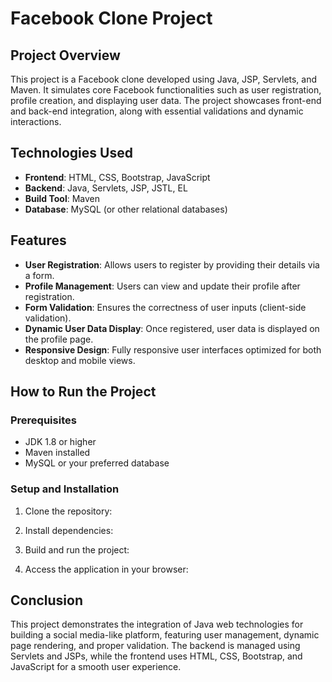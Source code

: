 # Facebook Clone Project

## Project Overview
This project is a Facebook clone developed using Java, JSP, Servlets, and Maven. It simulates core Facebook functionalities such as user registration, profile creation, and displaying user data. The project showcases front-end and back-end integration, along with essential validations and dynamic interactions.

## Technologies Used
- **Frontend**: HTML, CSS, Bootstrap, JavaScript
- **Backend**: Java, Servlets, JSP, JSTL, EL
- **Build Tool**: Maven
- **Database**: MySQL (or other relational databases)

## Features
- **User Registration**: Allows users to register by providing their details via a form.
- **Profile Management**: Users can view and update their profile after registration.
- **Form Validation**: Ensures the correctness of user inputs (client-side validation).
- **Dynamic User Data Display**: Once registered, user data is displayed on the profile page.
- **Responsive Design**: Fully responsive user interfaces optimized for both desktop and mobile views.

## How to Run the Project

### Prerequisites
- JDK 1.8 or higher
- Maven installed
- MySQL or your preferred database

### Setup and Installation

1. Clone the repository:
2. Install dependencies:

3. Build and run the project:

4. Access the application in your browser:

## Conclusion
This project demonstrates the integration of Java web technologies for building a social media-like platform, featuring user management, dynamic page rendering, and proper validation. The backend is managed using Servlets and JSPs, while the frontend uses HTML, CSS, Bootstrap, and JavaScript for a smooth user experience.
